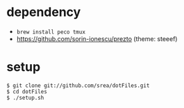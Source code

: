 # dependency

- `brew install peco tmux`
- https://github.com/sorin-ionescu/prezto (theme: steeef)

# setup

    $ git clone git://github.com/srea/dotFiles.git
    $ cd dotFiles
    $ ./setup.sh

